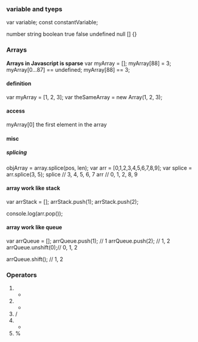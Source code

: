 ### variable and tyeps

var variable;
const constantVariable;

number 
string
boolean     true false
undefined
null
[]
{}

### Arrays

**Arrays in Javascript is sparse**
var myArray = [];
myArray[88] = 3;
myArray[0...87] == undefined;    myArray[88] == 3;

#### definition
var myArray = [1, 2, 3];
var theSameArray = new Array(1, 2, 3);

#### access
myArray[0]      the first element in the array

#### misc
##### splicing
objArray = array.splice(pos, len);
var arr = [0,1,2,3,4,5,6,7,8,9];
var splice = arr.splice(3, 5);
splice      // 3, 4, 5, 6, 7
arr         // 0, 1, 2, 8, 9

#### array work like stack
var arrStack = [];
arrStack.push(1);
arrStack.push(2);

console.log(arr.pop());

#### array work like queue
var arrQueue = [];
arrQueue.push(1);   // 1
arrQueue.push(2);   // 1, 2
arrQueue.unshift(0);// 0, 1, 2

arrQueue.shift();   // 1, 2


### Operators
1. +
2. -
3. /
4. *
5. %
